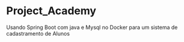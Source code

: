 # Project_Academy
Usando Spring Boot com java e Mysql no Docker para um sistema de cadastramento de Alunos 
